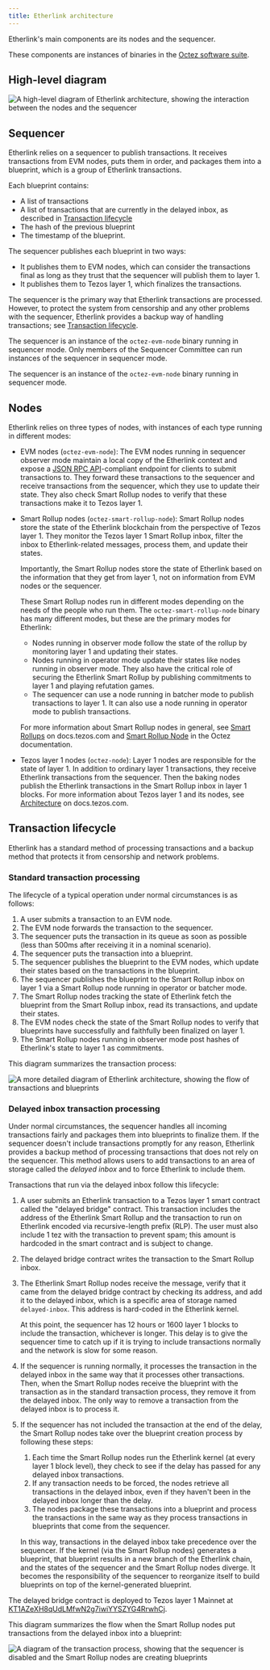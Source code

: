 ```yaml
---
title: Etherlink architecture
---
```


Etherlink's main components are its nodes and the sequencer.

These components are instances of binaries in the [Octez software suite](https://tezos.gitlab.io/introduction/tezos.html).

## High-level diagram

![A high-level diagram of Etherlink architecture, showing the interaction between the nodes and the sequencer](/img/architecture-high-level.png)

## Sequencer

Etherlink relies on a sequencer to publish transactions.
It receives transactions from EVM nodes, puts them in order, and packages them into a blueprint, which is a group of Etherlink transactions.

Each blueprint contains:

- A list of transactions
- A list of transactions that are currently in the delayed inbox, as described in [Transaction lifecycle](#transaction-lifecycle)
- The hash of the previous blueprint
- The timestamp of the blueprint.

The sequencer publishes each blueprint in two ways:

- It publishes them to EVM nodes, which can consider the transactions final as long as they trust that the sequencer will publish them to layer 1.
- It publishes them to Tezos layer 1, which finalizes the transactions.

The sequencer is the primary way that Etherlink transactions are processed.
However, to protect the system from censorship and any other problems with the sequencer, Etherlink provides a backup way of handling transactions; see [Transaction lifecycle](#transaction-lifecycle).

The sequencer is an instance of the `octez-evm-node` binary running in sequencer mode.
Only members of the Sequencer Committee can run instances of the sequencer in sequencer mode.

The sequencer is an instance of the `octez-evm-node` binary running in sequencer mode.

## Nodes

Etherlink relies on three types of nodes, with instances of each type running in different modes:

- EVM nodes (`octez-evm-node`): The EVM nodes running in sequencer observer mode maintain a local copy of the Etherlink context and expose a [JSON RPC API](https://ethereum.org/en/developers/docs/apis/json-rpc/)-compliant endpoint for clients to submit transactions to.
They forward these transactions to the sequencer and receive transactions from the sequencer, which they use to update their state.
They also check Smart Rollup nodes to verify that these transactions make it to Tezos layer 1.

- Smart Rollup nodes (`octez-smart-rollup-node`): Smart Rollup nodes store the state of the Etherlink blockchain from the perspective of Tezos layer 1.
  They monitor the Tezos layer 1 Smart Rollup inbox, filter the inbox to Etherlink-related messages, process them, and update their states.

  Importantly, the Smart Rollup nodes store the state of Etherlink based on the information that they get from layer 1, not on information from EVM nodes or the sequencer.

  These Smart Rollup nodes run in different modes depending on the needs of the people who run them.
  The `octez-smart-rollup-node` binary has many different modes, but these are the primary modes for Etherlink:

     - Nodes running in observer mode follow the state of the rollup by monitoring layer 1 and updating their states.
     - Nodes running in operator mode update their states like nodes running in observer mode.
     They also have the critical role of securing the Etherlink Smart Rollup by publishing commitments to layer 1 and playing refutation games.
     - The sequencer can use a node running in batcher mode to publish transactions to layer 1.
     It can also use a node running in operator mode to publish transactions.

  For more information about Smart Rollup nodes in general, see [Smart Rollups](https://docs.tezos.com/architecture/smart-rollups) on docs.tezos.com and [Smart Rollup Node](https://tezos.gitlab.io/shell/smart_rollup_node.html) in the Octez documentation.

- Tezos layer 1 nodes (`octez-node`): Layer 1 nodes are responsible for the state of layer 1.
In addition to ordinary layer 1 transactions, they receive Etherlink transactions from the sequencer.
Then the baking nodes publish the Etherlink transactions in the Smart Rollup inbox in layer 1 blocks.
For more information about Tezos layer 1 and its nodes, see [Architecture](https://docs.tezos.com/architecture) on docs.tezos.com.

## Transaction lifecycle

Etherlink has a standard method of processing transactions and a backup method that protects it from censorship and network problems.

### Standard transaction processing

The lifecycle of a typical operation under normal circumstances is as follows:

1. A user submits a transaction to an EVM node.
1. The EVM node forwards the transaction to the sequencer.
1. The sequencer puts the transaction in its queue as soon as possible (less than 500ms after receiving it in a nominal scenario).
1. The sequencer puts the transaction into a blueprint.
1. The sequencer publishes the blueprint to the EVM nodes, which update their states based on the transactions in the blueprint.
1. The sequencer publishes the blueprint to the Smart Rollup inbox on layer 1 via a Smart Rollup node running in operator or batcher mode.
1. The Smart Rollup nodes tracking the state of Etherlink fetch the blueprint from the Smart Rollup inbox, read its transactions, and update their states.
1. The EVM nodes check the state of the Smart Rollup nodes to verify that blueprints have successfully and faithfully been finalized on layer 1.
1. The Smart Rollup nodes running in observer mode post hashes of Etherlink's state to layer 1 as commitments.

This diagram summarizes the transaction process:

![A more detailed diagram of Etherlink architecture, showing the flow of transactions and blueprints](/img/architecture-full.png)

### Delayed inbox transaction processing

Under normal circumstances, the sequencer handles all incoming transactions fairly and packages them into blueprints to finalize them.
If the sequencer doesn't include transactions promptly for any reason, Etherlink provides a backup method of processing transactions that does not rely on the sequencer.
This method allows users to add transactions to an area of storage called the _delayed inbox_ and to force Etherlink to include them.

Transactions that run via the delayed inbox follow this lifecycle:

1. A user submits an Etherlink transaction to a Tezos layer 1 smart contract called the "delayed bridge" contract.
This transaction includes the address of the Etherlink Smart Rollup and the transaction to run on Etherlink encoded via recursive-length prefix (RLP).
The user must also include 1 tez with the transaction to prevent spam; this amount is hardcoded in the smart contract and is subject to change.
1. The delayed bridge contract writes the transaction to the Smart Rollup inbox.
1. The Etherlink Smart Rollup nodes receive the message, verify that it came from the delayed bridge contract by checking its address, and add it to the delayed inbox, which is a specific area of storage named `delayed-inbox`.
This address is hard-coded in the Etherlink kernel.

   At this point, the sequencer has 12 hours or 1600 layer 1 blocks to include the transaction, whichever is longer.
   This delay is to give the sequencer time to catch up if it is trying to include transactions normally and the network is slow for some reason.

1. If the sequencer is running normally, it processes the transaction in the delayed inbox in the same way that it processes other transactions.
Then, when the Smart Rollup nodes receive the blueprint with the transaction as in the standard transaction process, they remove it from the delayed inbox.
The only way to remove a transaction from the delayed inbox is to process it.
1. If the sequencer has not included the transaction at the end of the delay, the Smart Rollup nodes take over the blueprint creation process by following these steps:

   1. Each time the Smart Rollup nodes run the Etherlink kernel (at every layer 1 block level), they check to see if the delay has passed for any delayed inbox transactions.
   1. If any transaction needs to be forced, the nodes retrieve all transactions in the delayed inbox, even if they haven't been in the delayed inbox longer than the delay.
   1. The nodes package these transactions into a blueprint and process the transactions in the same way as they process transactions in blueprints that come from the sequencer.

   In this way, transactions in the delayed inbox take precedence over the sequencer.
   If the kernel (via the Smart Rollup nodes) generates a blueprint, that blueprint results in a new branch of the Etherlink chain, and the states of the sequencer and the Smart Rollup nodes diverge.
   It becomes the responsibility of the sequencer to reorganize itself to build blueprints on top of the kernel-generated blueprint.

The delayed bridge contract is deployed to Tezos layer 1 Mainnet at [KT1AZeXH8qUdLMfwN2g7iwiYYSZYG4RrwhCj](https://better-call.dev/mainnet/KT1AZeXH8qUdLMfwN2g7iwiYYSZYG4RrwhCj).

This diagram summarizes the flow when the Smart Rollup nodes put transactions from the delayed inbox into a blueprint:

![A diagram of the transaction process, showing that the sequencer is disabled and the Smart Rollup nodes are creating blueprints](/img/architecture-delayed-inbox.png)
